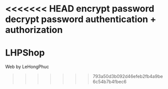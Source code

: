 <<<<<<< HEAD
encrypt password
decrypt password
authentication + authorization
=======
# LHPShop
Web by LeHongPhuc
>>>>>>> 793a50d3b092d46efeb2fb4a9be6c54b7b4fbec6
